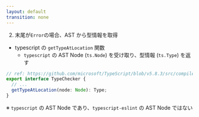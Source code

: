 ```yaml
---
layout: default
transition: none
---
```


<style scoped>
.slidev-vclick-hidden {
  display: none;
}
</style>

<div class="_bullet">

2. 末尾が`Error`の場合、AST から型情報を取得

<div v-click="1">

* typescript の `getTypeAtLocation` 関数
  * `typescript` の AST Node (`ts.Node`) を受け取り、型情報 (`ts.Type`) を返す

```ts
// ref: https://github.com/microsoft/TypeScript/blob/v5.8.3/src/compiler/types.ts#L5160
export interface TypeChecker {
  // ...
  getTypeAtLocation(node: Node): Type;
}
```

</div>

<div v-click="2">

※ `typescript` の AST Node であり、`typescript-eslint` の AST Node ではない  

</div>

</div>

<!-- 
続いて、AST から型情報を取得する実装を行います。

[click] typescript には、getTypeAtLocation という、AST Node を受け取り、Type を返す関数があり、これを使用することで、typescript の AST Node から型情報を取得することができます。 

[click] ただ、この関数が受け取る AST Node は typescript のものであり、typescript-eslint のものではありません。  
-->